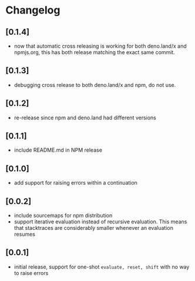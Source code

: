 # Changelog

## \[0.1.4]

- now that automatic cross releasing is working for both deno.land/x and
npmjs.org, this has both release matching the exact same commit.

## \[0.1.3]

- debugging cross release to both deno.land/x and npm, do not use.

## \[0.1.2]

- re-release since npm and deno.land had different versions

## \[0.1.1]

- include README.md in NPM release

## \[0.1.0]

- add support for raising errors within a continuation

## \[0.0.2]

- include sourcemaps for npm distribution
- support iterative evaluation instead of recursive evaluation. This means that
  stacktraces are considerably smaller whenever an evaluation resumes

## \[0.0.1]

- initial release, support for one-shot `evaluate, reset, shift` with no way to
  raise errors
